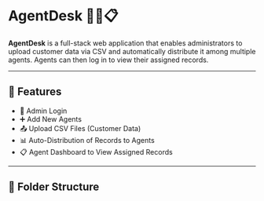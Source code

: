 # AgentDesk 🧑‍💼📋

**AgentDesk** is a full-stack web application that enables administrators to upload customer data via CSV and automatically distribute it among multiple agents. Agents can then log in to view their assigned records.

---

## 🚀 Features

- 🔐 Admin Login
- ➕ Add New Agents
- 📤 Upload CSV Files (Customer Data)
- 📊 Auto-Distribution of Records to Agents
- 📋 Agent Dashboard to View Assigned Records

---

## 📁 Folder Structure

